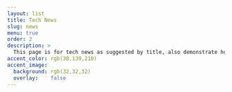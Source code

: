 ```yaml
---
layout: list
title: Tech News
slug: news
menu: true
order: 2
description: >
  This page is for tech news as suggested by title, also demonstrate how to switch sidebar background.
accent_color: rgb(38,139,210)
accent_image:
  background: rgb(32,32,32)
  overlay:    false
---
```


